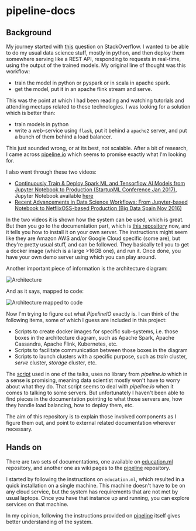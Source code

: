 # pipeline-docs

## Background
My journey started with [this](http://stackoverflow.com/questions/42719953/how-to-develop-a-rest-api-using-an-ml-model-trained-on-apache-spark) question on StackOverflow. I wanted to be able to do my usual data science stuff, mostly in python, and then deploy them somewhere serving like a REST API, responding to requests in real-time, using the output of the trained models. My original line of thought was this workflow:
- train the model in python or pyspark or in scala in apache spark.
- get the model, put it in an apache flink stream and serve.

This was the point at which I had been reading and watching tutorials and attending meetups related to these technologies. I was looking for a solution which is better than:
- train models in python
- write a web-service using `flask`, put it behind a `apache2` server, and put a bunch of them behind a load balancer.

This just sounded wrong, or at its best, not scalable. After a bit of research, I came across [pipeline.io](https://github.com/fluxcapacitor/pipeline) which seems to promise exactly what I'm looking for.

I also went through these two videos:
* [Continuously Train & Deploy Spark ML and Tensorflow AI Models from Jupyter Notebook to Production (StartupML Conference Jan 2017)](https://www.youtube.com/embed/swiPWUxBvSc), Jupyter Notebook available [here](https://github.com/fluxcapacitor/pipeline/blob/master/jupyterhub.ml/notebooks/talks/StartupML/Jan-20-2017/SparkMLTensorflowAI-HybridCloud-ContinuousDeployment.ipynb)
* [Recent Advancements in Data Science Workflows: From Jupyter-based Notebook to NetflixOSS-based Production (Big Data Spain Nov 2016)](https://www.youtube.com/embed/QPI_RtIrO7g)

In the two videos it is shown how the system can be used, which is great. But then you go to the documentation part, which is [this repository](https://github.com/fluxcapacitor/education.ml) now, and it tells you how to install it on your own server. The instructions might seem like they are Amazon AWS and/or Google Cloud specific (some are), but they're pretty usual stuff, and can be followed. They basically tell you to get a docker image (which is a large >16GB one), and run it. Once done, you have your own demo server using which you can play around.

Another important piece of information is the architecture diagram:

![Architecture](https://camo.githubusercontent.com/c3f0ef3a99da84b0346c625601770baff5ec532d/687474703a2f2f706970656c696e652e696f2f696d616765732f6172636869746563747572652d6f766572766965772d373638783536332e706e67)

And as it says, mapped to code:

![Architecture mapped to code](https://camo.githubusercontent.com/c5e35d8b2c088776d9ec52b360fecb45e6e43224/687474703a2f2f706970656c696e652e696f2f696d616765732f6172636869746563747572652d6f766572766965772d6d61707065642d746f2d636f64652d373638783536332e706e67)

Now I'm trying to figure out what _PipelineIO_ exactly is. I can think of the following items, some of which I guess are included in this project:
- Scripts to create docker images for specific sub-systems, i.e. those boxes in the architecture diagram, such as Apache Spark, Apache Cassandra, Apache Flink, Kubernetes, etc.
- Scripts to facilitate communication between those boxes in the diagram
- Scripts to launch clusters with a specific purpose, such as _train_ cluster, _serve_ cluster, _storage_ cluster, etc.

The [script](https://github.com/fluxcapacitor/pipeline/blob/master/jupyterhub.ml/notebooks/talks/StartupML/Jan-20-2017/SparkMLTensorflowAI-HybridCloud-ContinuousDeployment.ipynb) used in one of the talks, uses no library from _pipeline.io_ which in a sense is promising, meaning data scientist mostly won't have to worry about what they do. That script seems to deal with _pipeline.io_ when it comes to talking to some servers. But unfortunately I haven't been able to find pieces in the documentation pointing to what those servers are, how they handle load balancing, how to deploy them, etc.

The aim of this repository is to explain those involved components as I figure them out, and point to external related documentation wherever necessary.

## Hands on
There are two sets of documentations, one available on [education.ml](https://github.com/fluxcapacitor/education.ml) repository, and another one as wiki pages to the [pipeline](https://github.com/fluxcapacitor/pipeline/wiki/) repository.

I started by following the instructions on `education.ml`, which resulted in a quick installation on a single machine. This machine doesn't have to be on any cloud service, but the system has requirements that are not met by usual laptops. Once you have that instance up and running, you can explore services on that machine.

In my opinion, following the instructions provided on [pipeline](https://github.com/fluxcapacitor/pipeline/wiki/) itself gives better understanding of the system.